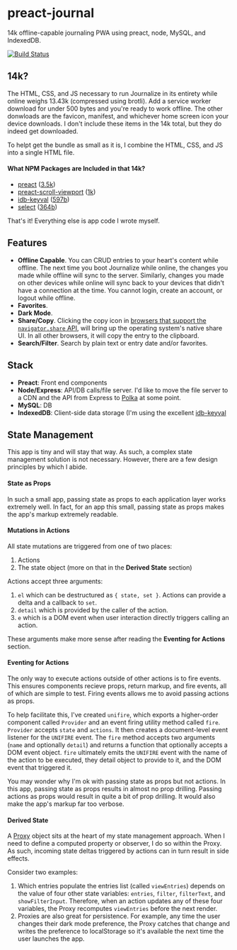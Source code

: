 # preact-journal

14k offline-capable journaling PWA using preact, node, MySQL, and IndexedDB.

[![Build Status](https://travis-ci.org/jpodwys/preact-journal.svg?branch=master)](https://travis-ci.org/jpodwys/preact-journal)

## 14k?

The HTML, CSS, and JS necessary to run Journalize in its entirety while online weighs 13.43k (compressed using brotli). Add a service worker download for under 500 bytes and you're ready to work offline. The other donwloads are the favicon, manifest, and whichever home screen icon your device downloads. I don't include these items in the 14k total, but they do indeed get downloaded.

To helpt get the bundle as small as it is, I combine the HTML, CSS, and JS into a single HTML file.

#### What NPM Packages are Included in that 14k?

* [preact](https://github.com/developit/preact) ([3.5k](https://bundlephobia.com/result?p=preact@8.4.2))
* [preact-scroll-viewport](https://github.com/developit/preact-scroll-viewport) ([1k](https://bundlephobia.com/result?p=preact-scroll-viewport@0.2.0))
* [idb-keyval](https://github.com/jakearchibald/idb-keyval) ([597b](https://bundlephobia.com/result?p=idb-keyval@3.1.0))
* [select](https://github.com/zenorocha/select) ([364b](https://bundlephobia.com/result?p=select@1.1.2))

That's it! Everything else is app code I wrote myself.

## Features

* **Offline Capable**. You can CRUD entries to your heart's content while offline. The next time you boot Journalize while online, the changes you made while offline will sync to the server. Similarly, changes you made on other devices while online will sync back to your devices that didn't have a connection at the time. You cannot login, create an account, or logout while offline.
* **Favorites**.
* **Dark Mode**.
* **Share/Copy**. Clicking the copy icon in [browsers that support the `navigator.share` API](https://caniuse.com/#search=share%20api), will bring up the operating system's native share UI. In all other browsers, it will copy the entry to the clipboard.
* **Search/Filter**. Search by plain text or entry date and/or favorites.

## Stack

* **Preact**: Front end components
* **Node/Express**: API/DB calls/file server. I'd like to move the file server to a CDN and the API from Express to [Polka](https://github.com/lukeed/polka) at some point.
* **MySQL**: DB
* **IndexedDB**: Client-side data storage (I'm using the excellent [idb-keyval](https://github.com/jakearchibald/idb-keyval)

## State Management

This app is tiny and will stay that way. As such, a complex state management solution is not necessary. However, there are a few design principles by which I abide.

#### State as Props

In such a small app, passing state as props to each application layer works extremely well. In fact, for an app this small, passing state as props makes the app's markup extremely readable.

#### Mutations in Actions

All state mutations are triggered from one of two places:

1. Actions
2. The state object (more on that in the **Derived State** section)

Actions accept three arguments:

1. `el` which can be destructured as `{ state, set }`. Actions can provide a delta and a callback to `set`.
2. `detail` which is provided by the caller of the action.
3. `e` which is a DOM event when user interaction directly triggers calling an action.

These arguments make more sense after reading the **Eventing for Actions** section.

#### Eventing for Actions

The only way to execute actions outside of other actions is to fire events. This ensures components recieve props, return markup, and fire events, all of which are simple to test. Firing events allows me to avoid passing actions as props.

To help facilitate this, I've created `unifire`, which exports a higher-order component called `Provider` and an event firing utility method called `fire`. `Provider` accepts `state` and `actions`. It then creates a document-level event listener for the `UNIFIRE` event. The `fire` method accepts two arguments (`name` and optionally `detail`) and returns a function that optionally accepts a DOM event object. `fire` ultimately emits the `UNIFIRE` event with the name of the action to be executed, they detail object to provide to it, and the DOM event that triggered it.

You may wonder why I'm ok with passing state as props but not actions. In this app, passing state as props results in almost no prop drilling. Passing actions as props would result in quite a bit of prop drilling. It would also make the app's markup far too verbose.

#### Derived State

A [Proxy](https://developer.mozilla.org/en-US/docs/Web/JavaScript/Reference/Global_Objects/Proxy) object sits at the heart of my state management approach. When I need to define a computed property or observer, I do so within the Proxy. As such, incoming state deltas triggered by actions can in turn result in side effects.

Consider two examples:

1. Which entries populate the entries list (called `viewEntries`) depends on the value of four other state variables: `entries`, `filter`, `filterText`, and `showFilterInput`. Therefore, when an action updates any of these four variables, the Proxy recomputes `viewEntries` before the next render.
2. Proxies are also great for persistence. For example, any time the user changes their dark mode preference, the Proxy catches that change and writes the preference to localStorage so it's available the next time the user launches the app.
